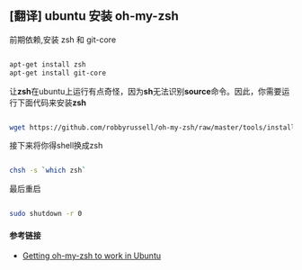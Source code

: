 ## [翻译] ubuntu 安装 oh-my-zsh

前期依赖,安装 zsh 和 git-core

```bash

apt-get install zsh
apt-get install git-core

```
让**zsh**在ubuntu上运行有点奇怪，因为**sh**无法识别**source**命令。因此，你需要运行下面代码来安装**zsh**

```bash

wget https://github.com/robbyrussell/oh-my-zsh/raw/master/tools/install.sh -O - | zsh

```

接下来将你得shell换成zsh

```bash

chsh -s `which zsh`

```

最后重启

```bash

sudo shutdown -r 0

```

#### 参考链接
* [Getting oh-my-zsh to work in Ubuntu](https://gist.github.com/tsabat/1498393)

